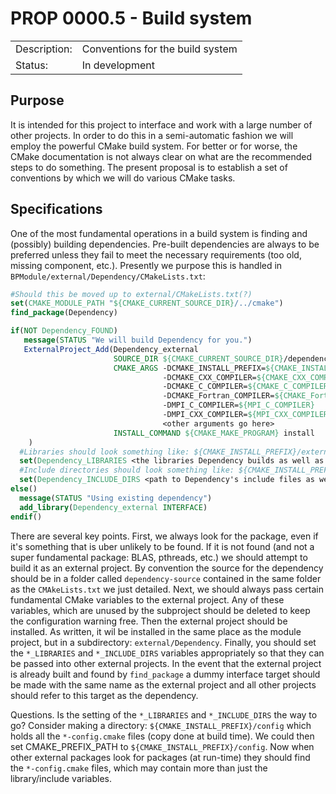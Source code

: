 # PROP 0000.5 - Build system

|                |                                           |
|:---------------|:------------------------------------------|
| Description:   | Conventions for the build system          |
| Status:        | In development                            |

## Purpose
It is intended for this project to interface and work with a large number of other projects.  In order to do this in a semi-automatic fashion we will employ the powerful CMake build system.  For better or for worse, the CMake documentation is not always clear on what are the recommended steps to do something.  The present proposal is to establish a set of conventions by which we will do various CMake tasks.

## Specifications
One of the most fundamental operations in a build system is finding and (possibly) building dependencies.  Pre-built dependencies are always to be preferred unless they fail to meet the necessary requirements (too old, missing component, etc.).  Presently we purpose this is handled in `BPModule/external/Dependency/CMakeLists.txt`:
```cmake
#Should this be moved up to external/CMakeLists.txt(?)
set(CMAKE_MODULE_PATH "${CMAKE_CURRENT_SOURCE_DIR}/../cmake") 
find_package(Dependency)

if(NOT Dependency_FOUND)
   message(STATUS "We will build Dependency for you.")
   ExternalProject_Add(Dependency_external
                       SOURCE_DIR ${CMAKE_CURRENT_SOURCE_DIR}/dependency-source
                       CMAKE_ARGS -DCMAKE_INSTALL_PREFIX=${CMAKE_INSTALL_PREFIX}/external/Dependency
                                  -DCMAKE_CXX_COMPILER=${CMAKE_CXX_COMPILER}
                                  -DCMAKE_C_COMPILER=${CMAKE_C_COMPILER}
                                  -DCMAKE_Fortran_COMPILER=${CMAKE_Fortran_COMPILER}
                                  -DMPI_C_COMPILER=${MPI_C_COMPILER}
                                  -DMPI_CXX_COMPILER=${MPI_CXX_COMPILER}
                                  <other arguments go here>
                       INSTALL_COMMAND ${CMAKE_MAKE_PROGRAM} install
    )
  #Libraries should look something like: ${CMAKE_INSTALL_PREFIX}/external/Dependency/lib/libDepend.so
  set(Dependency_LIBRARIES <the libraries Dependency builds as well as depends on>)
  #Include directories should look something like: ${CMAKE_INSTALL_PREFIX}/external/Dependency/include
  set(Dependency_INCLUDE_DIRS <path to Dependency's include files as well as those it depends on>)
else()
  message(STATUS "Using existing dependency")
  add_library(Dependency_external INTERFACE)
endif()
```

There are several key points.  First, we always look for the package, even if it's something that is uber unlikely to be found.  If it is not found (and not a super fundamental package: BLAS, pthreads, etc.) we should attempt to build it as an external project.  By convention the source for the dependency should be in a folder called `dependency-source` contained in the same folder as the `CMAkeLists.txt` we just detailed.  Next, we should always pass certain fundamental CMake variables to the external project.  Any of these variables, which are unused by the subproject should be deleted to keep the configuration warning free.  Then the external project should be installed.  As written, it wil be installed in the same place as the module project, but in a subdirectory: `external/Dependency`.  Finally, you should set the `*_LIBRARIES` and `*_INCLUDE_DIRS` variables appropriately so that they can be passed into other external projects.   In the event that the external project is already built and found by `find_package` a dummy interface target should be made with the same name as the external project and all other projects should refer to this target as the dependency.

Questions.  Is the setting of the `*_LIBRARIES` and `*_INCLUDE_DIRS` the way to go?  Consider making a directory: `${CMAKE_INSTALL_PREFIX}/config` which holds all the `*-config.cmake` files (copy done at build time).  We could then set CMAKE_PREFIX_PATH to `${CMAKE_INSTALL_PREFIX}/config`.  Now when other external packages look for packages (at run-time) they should find the `*-config.cmake` files, which may contain more than just the library/include variables.
